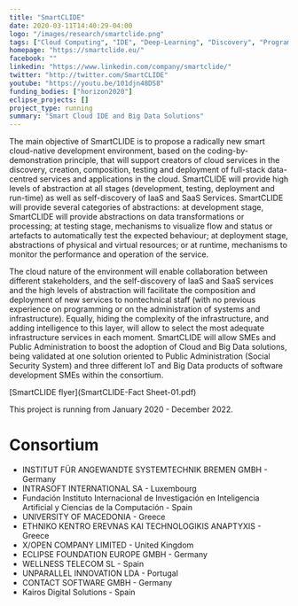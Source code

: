 ```yaml
---
title: "SmartCLIDE"
date: 2020-03-11T14:40:29-04:00
logo: "/images/research/smartclide.png"
tags: ["Cloud Computing", "IDE", "Deep-Learning", "Discovery", "Programming-by-Example"]
homepage: "https://smartclide.eu/"
facebook: ""
linkedin: "https://www.linkedin.com/company/smartclide/"
twitter: "http://twitter.com/SmartCLIDE"
youtube: "https://youtu.be/101djn48DS8"
funding_bodies: ["horizon2020"]
eclipse_projects: []
project_type: running
summary: "Smart Cloud IDE and Big Data Solutions"
---
```

The main objective of SmartCLIDE is to propose a radically new smart cloud-native development environment, based on the coding-by-demonstration principle, that will support creators of cloud services in the discovery, creation, composition, testing and deployment of full-stack data-centred services and applications in the cloud. SmartCLIDE will provide high levels of abstraction at all stages (development, testing, deployment and run-time) as well as self-discovery of IaaS and SaaS Services. SmartCLIDE will provide several categories of abstractions: at development stage, SmartCLIDE will provide abstractions on data transformations or processing; at testing stage, mechanisms to visualize flow and status or artefacts to automatically test the expected behaviour; at deployment stage, abstractions of physical and virtual resources; or at runtime, mechanisms to monitor the performance and operation of the service.

The cloud nature of the environment will enable collaboration between different stakeholders, and the self-discovery of IaaS and SaaS services and the high levels of abstraction will facilitate the composition and deployment of new services to nontechnical staff (with no previous experience on programming or on the administration of systems and infrastructure). Equally, hiding the complexity of the infrastructure, and adding intelligence to this layer, will allow to select the most adequate infrastructure services in each moment.
SmartCLIDE will allow SMEs and Public Administration to boost the adoption of Cloud and Big Data solutions, being validated at one solution oriented to Public Administration (Social Security System) and three different IoT and Big Data products of software development SMEs within the consortium.

[SmartCLIDE flyer](SmartCLIDE-Fact Sheet-01.pdf)

This project is running from January 2020 - December 2022.

# Consortium
* INSTITUT FÜR ANGEWANDTE SYSTEMTECHNIK BREMEN GMBH - Germany
* INTRASOFT INTERNATIONAL SA - Luxembourg
* Fundación Instituto Internacional de Investigación en Inteligencia Artificial y Ciencias de la Computación - Spain
* UNIVERSITY OF MACEDONIA - Greece
* ETHNIKO KENTRO EREVNAS KAI TECHNOLOGIKIS ANAPTYXIS - Greece
* X/OPEN COMPANY LIMITED - United Kingdom
* ECLIPSE FOUNDATION EUROPE GMBH - Germany
* WELLNESS TELECOM SL - Spain
* UNPARALLEL INNOVATION LDA - Portugal
* CONTACT SOFTWARE GMBH - Germany
* Kairos Digital Solutions - Spain

